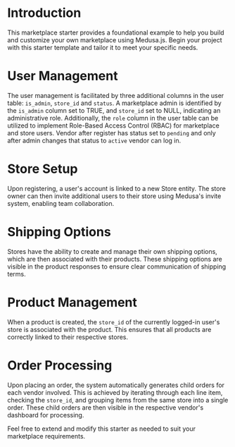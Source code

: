 # Introduction

This marketplace starter provides a foundational example to help you build and customize your own marketplace using Medusa.js. Begin your project with this starter template and tailor it to meet your specific needs.

# User Management

The user management is facilitated by three additional columns in the user table: `is_admin`, `store_id` and `status`. A marketplace admin is identified by the `is_admin` column set to TRUE, and `store_id` set to NULL, indicating an administrative role. Additionally, the `role` column in the user table can be utilized to implement Role-Based Access Control (RBAC) for marketplace and store users. Vendor after register has status set to `pending` and only after admin changes that status to `active` vendor can log in.

# Store Setup

Upon registering, a user's account is linked to a new Store entity. The store owner can then invite additional users to their store using Medusa's invite system, enabling team collaboration.

# Shipping Options

Stores have the ability to create and manage their own shipping options, which are then associated with their products. These shipping options are visible in the product responses to ensure clear communication of shipping terms.

# Product Management

When a product is created, the `store_id` of the currently logged-in user's store is associated with the product. This ensures that all products are correctly linked to their respective stores.

# Order Processing

Upon placing an order, the system automatically generates child orders for each vendor involved. This is achieved by iterating through each line item, checking the `store_id`, and grouping items from the same store into a single order. These child orders are then visible in the respective vendor's dashboard for processing.

Feel free to extend and modify this starter as needed to suit your marketplace requirements.
